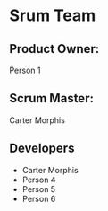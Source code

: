# Srum Team
## Product Owner:
Person 1 
## Scrum Master:
Carter Morphis
## Developers
- Carter Morphis
- Person 4
- Person 5
- Person 6
